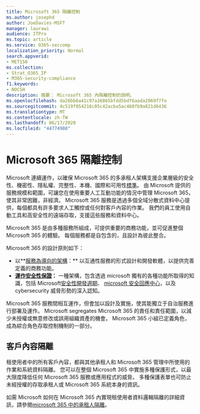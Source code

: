 ```yaml
---
title: Microsoft 365 隔離控制
ms.author: josephd
author: JoeDavies-MSFT
manager: laurawi
audience: ITPro
ms.topic: article
ms.service: O365-seccomp
localization_priority: Normal
search.appverid:
- MET150
ms.collection:
- Strat_O365_IP
- M365-security-compliance
f1.keywords:
- NOCSH
description: 摘要： Microsoft 365 內隔離控制的說明。
ms.openlocfilehash: da26bb6a41c97a16865bfdd5bdf6aada2069f7fe
ms.sourcegitcommit: 4c519f054216c05c42acba5ac460fb9a821d6436
ms.translationtype: MT
ms.contentlocale: zh-TW
ms.lasthandoff: 06/17/2020
ms.locfileid: "44774908"
---
```

# <a name="microsoft-365-isolation-controls"></a>Microsoft 365 隔離控制 

Microsoft 連續運作，以確保 Microsoft 365 的多承租人架構支援企業層級的安全性、機密性、隱私權、完整性、本機、國際和可用性[標準](https://www.microsoft.com/TrustCenter/Compliance?service=Office#Icons)。 由 Microsoft 提供的服務規模和範圍，可讓您在使用重要人工互動功能的情況中管理 Microsoft 365，使其非常困難，非經濟。 Microsoft 365 服務是透過多個全域分散式資料中心提供，每個都具有許多要求人工觸控或任何對客戶內容的作業。 我們的員工使用自動工具和高安全性的遠端存取，支援這些服務和資料中心。 

Microsoft 365 是由多種服務所組成，可提供重要的商務功能，並可促進整個 Microsoft 365 的體驗。 每個服務都是自包含的，且設計為彼此整合。

Microsoft 365 的設計原則如下：

 - 以**[服務為導向的架構](https://docs.microsoft.com/previous-versions/aa480021(v=msdn.10))：** 以互通性服務的形式設計和開發軟體，以提供完善定義的商務功能。
 - **[運作安全性保證](https://www.microsoft.com/download/details.aspx?id=40872)：** 一種架構，包含透過 microsoft 獨有的各種功能所取得的知識，包括 Microsoft[安全性開發週期](https://www.microsoft.com/sdl/default.aspx)、 [microsoft 安全回應中心](https://technet.microsoft.com/library/dn440717.aspx)，以及 cybersecurity 威脅形勢的深入認知。

Microsoft 365 服務間相互運作，但會加以設計及實施，使其能獨立于自治服務進行部署及運作。 Microsoft segregates Microsoft 365 的責任和責任範圍，以減少未授權或無意修改或誤用組織資產的機會。 Microsoft 365 小組已定義角色，成為綜合角色存取控制機制的一部分。

## <a name="customer-content-isolation"></a>客戶內容隔離

租使用者中的所有客戶內容，都與其他承租人和 Microsoft 365 管理中所使用的作業和系統資料隔離。 您可以在整個 Microsoft 365 中實施多種保護形式，以最大限度降低任何 Microsoft 365 服務或應用程式的威脅。 多種保護表單也可防止未經授權的存取承租人或 Microsoft 365 系統本身的資訊。

如需 Microsoft 如何在 Microsoft 365 內實現租使用者資料邏輯隔離的詳細資訊，請參閱[microsoft 365 中的承租人隔離](office-365-tenant-isolation-overview.md)。
